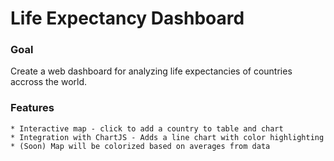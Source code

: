 # Life Expectancy Dashboard

### Goal

Create a web dashboard for analyzing life expectancies of countries accross the world.



### Features
    * Interactive map - click to add a country to table and chart
    * Integration with ChartJS - Adds a line chart with color highlighting
    * (Soon) Map will be colorized based on averages from data
